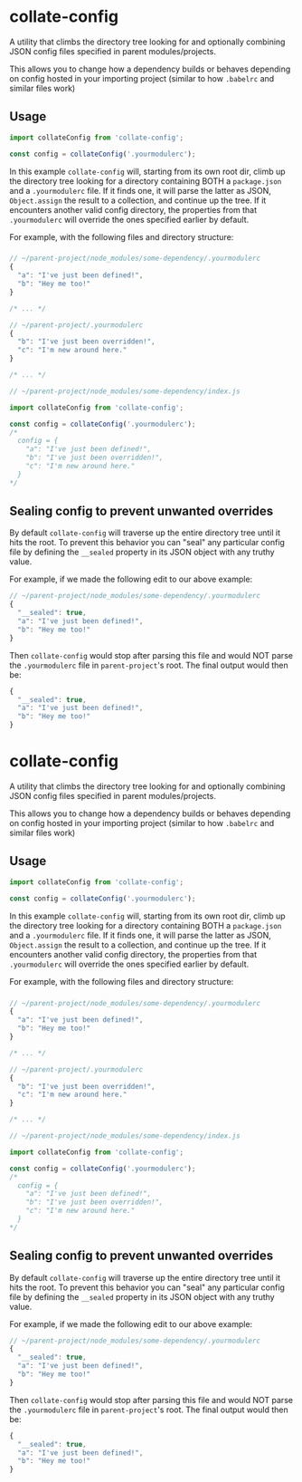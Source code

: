 # collate-config

A utility that climbs the directory tree looking for and optionally combining JSON config files specified in parent modules/projects.

This allows you to change how a dependency builds or behaves depending on config hosted in your importing project (similar to how `.babelrc` and similar files work)

## Usage

```javascript
import collateConfig from 'collate-config';

const config = collateConfig('.yourmodulerc');
```

In this example `collate-config` will, starting from its own root dir, climb up the directory tree looking for a directory containing BOTH a `package.json` and a `.yourmodulerc` file.  If it finds one, it will parse the latter as JSON, `Object.assign` the result to a collection, and continue up the tree.  If it encounters another valid config directory, the properties from that `.yourmodulerc` will override the ones specified earlier by default.

For example, with the following files and directory structure:

### 
```javascript
// ~/parent-project/node_modules/some-dependency/.yourmodulerc
{
  "a": "I've just been defined!",
  "b": "Hey me too!"
}

/* ... */

// ~/parent-project/.yourmodulerc
{
  "b": "I've just been overridden!",
  "c": "I'm new around here."
}

/* ... */

// ~/parent-project/node_modules/some-dependency/index.js

import collateConfig from 'collate-config';

const config = collateConfig('.yourmodulerc');
/*
  config = {
    "a": "I've just been defined!",
    "b": "I've just been overridden!",
    "c": "I'm new around here."
  }
*/
```

## Sealing config to prevent unwanted overrides

By default `collate-config` will traverse up the entire directory tree until it hits the root.  To prevent this behavior you can "seal" any particular config file by defining the `__sealed` property in its JSON object with any truthy value.

For example, if we made the following edit to our above example:
```javascript
// ~/parent-project/node_modules/some-dependency/.yourmodulerc
{
  "__sealed": true,
  "a": "I've just been defined!",
  "b": "Hey me too!"
}
```

Then `collate-config` would stop after parsing this file and would NOT parse the `.yourmodulerc` file in `parent-project`'s root.  The final output would then be:

```javascript
{
  "__sealed": true,
  "a": "I've just been defined!",
  "b": "Hey me too!"
}
```
# collate-config

A utility that climbs the directory tree looking for and optionally combining JSON config files specified in parent modules/projects.

This allows you to change how a dependency builds or behaves depending on config hosted in your importing project (similar to how `.babelrc` and similar files work)

## Usage

```javascript
import collateConfig from 'collate-config';

const config = collateConfig('.yourmodulerc');
```

In this example `collate-config` will, starting from its own root dir, climb up the directory tree looking for a directory containing BOTH a `package.json` and a `.yourmodulerc` file.  If it finds one, it will parse the latter as JSON, `Object.assign` the result to a collection, and continue up the tree.  If it encounters another valid config directory, the properties from that `.yourmodulerc` will override the ones specified earlier by default.

For example, with the following files and directory structure:

### 
```javascript
// ~/parent-project/node_modules/some-dependency/.yourmodulerc
{
  "a": "I've just been defined!",
  "b": "Hey me too!"
}

/* ... */

// ~/parent-project/.yourmodulerc
{
  "b": "I've just been overridden!",
  "c": "I'm new around here."
}

/* ... */

// ~/parent-project/node_modules/some-dependency/index.js

import collateConfig from 'collate-config';

const config = collateConfig('.yourmodulerc');
/*
  config = {
    "a": "I've just been defined!",
    "b": "I've just been overridden!",
    "c": "I'm new around here."
  }
*/
```

## Sealing config to prevent unwanted overrides

By default `collate-config` will traverse up the entire directory tree until it hits the root.  To prevent this behavior you can "seal" any particular config file by defining the `__sealed` property in its JSON object with any truthy value.

For example, if we made the following edit to our above example:
```javascript
// ~/parent-project/node_modules/some-dependency/.yourmodulerc
{
  "__sealed": true,
  "a": "I've just been defined!",
  "b": "Hey me too!"
}
```

Then `collate-config` would stop after parsing this file and would NOT parse the `.yourmodulerc` file in `parent-project`'s root.  The final output would then be:

```javascript
{
  "__sealed": true,
  "a": "I've just been defined!",
  "b": "Hey me too!"
}
```

